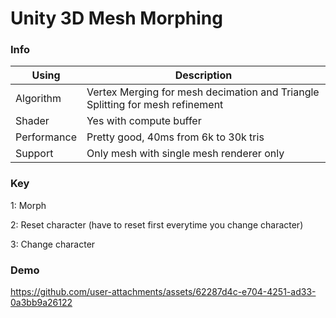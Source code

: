 # Unity 3D Mesh Morphing 

### Info

| Using  | Description |
| ------ | ----------- |
| Algorithm   | Vertex Merging for mesh decimation and Triangle Splitting for mesh refinement |
| Shader | Yes with compute buffer |
| Performance    | Pretty good, 40ms from 6k to 30k tris |
| Support | Only mesh with single mesh renderer only|

### Key

1: Morph

2: Reset character (have to reset first everytime you change character)

3: Change character

### Demo


https://github.com/user-attachments/assets/62287d4c-e704-4251-ad33-0a3bb9a26122

